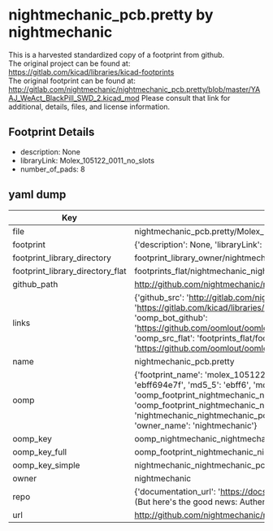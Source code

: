 # nightmechanic_pcb.pretty by nightmechanic  
This is a harvested standardized copy of a footprint from github.  
The original project can be found at:  
https://gitlab.com/kicad/libraries/kicad-footprints  
The original footprint can be found at:
http://gitlab.com/nightmechanic/nightmechanic_pcb.pretty/blob/master/YAAJ_WeAct_BlackPill_SWD_2.kicad_mod
Please consult that link for additional, details, files, and license information.  
## Footprint Details
* description: None  
* libraryLink: Molex_105122_0011_no_slots  
* number_of_pads: 8  
## yaml dump  
| Key | Value |  
| --- | --- |  
| file | nightmechanic_pcb.pretty/Molex_105122_0011_no_slots.kicad_mod |  
| footprint | {'description': None, 'libraryLink': 'Molex_105122_0011_no_slots', 'number_of_pads': 8} |  
| footprint_library_directory | footprint_library_owner/nightmechanic_nightmechanic_pcb.pretty |  
| footprint_library_directory_flat | footprints_flat/nightmechanic_nightmechanic_pcb_molex_105122_0011_no_slots/working |  
| github_path | http://github.com/nightmechanic/nightmechanic_pcb.pretty/blob/master/Molex_105122_0011_no_slots.kicad_mod |  
| links | {'github_src': 'http://gitlab.com/nightmechanic/nightmechanic_pcb.pretty/blob/master/YAAJ_WeAct_BlackPill_SWD_2.kicad_mod', 'github_src_repo': 'https://gitlab.com/kicad/libraries/kicad-footprints', 'oomp_bot': 'footprints/nightmechanic_nightmechanic_pcb_molex_105122_0011_no_slots/working', 'oomp_bot_github': 'https://github.com/oomlout/oomlout_oomp_footprint_bot/tree/main/footprints/nightmechanic_nightmechanic_pcb_molex_105122_0011_no_slots/working', 'oomp_src_flat': 'footprints_flat/footprints_flat/nightmechanic_nightmechanic_pcb_molex_105122_0011_no_slots/working', 'oomp_src_flat_github': 'https://github.com/oomlout/oomlout_oomp_footprint_src/tree/main/footprints_flat/nightmechanic_nightmechanic_pcb_molex_105122_0011_no_slots/working'} |  
| name | nightmechanic_pcb.pretty |  
| oomp | {'footprint_name': 'molex_105122_0011_no_slots', 'library_name': 'nightmechanic_pcb', 'md5': 'ebff694e7fabcd930202472b2e64156d', 'md5_10': 'ebff694e7f', 'md5_5': 'ebff6', 'md5_6': 'ebff69', 'oomp_key': 'oomp_nightmechanic_nightmechanic_pcb_molex_105122_0011_no_slots', 'oomp_key_extra': 'oomp_footprint_nightmechanic_nightmechanic_pcb_molex_105122_0011_no_slots', 'oomp_key_full': 'oomp_footprint_nightmechanic_nightmechanic_pcb_molex_105122_0011_no_slots_ebff69', 'oomp_key_simple': 'nightmechanic_nightmechanic_pcb_molex_105122_0011_no_slots', 'original_filename': 'nightmechanic_pcb.pretty/Molex_105122_0011_no_slots.kicad_mod', 'owner_name': 'nightmechanic'} |  
| oomp_key | oomp_nightmechanic_nightmechanic_pcb_molex_105122_0011_no_slots |  
| oomp_key_full | oomp_footprint_nightmechanic_nightmechanic_pcb_molex_105122_0011_no_slots |  
| oomp_key_simple | nightmechanic_nightmechanic_pcb_molex_105122_0011_no_slots |  
| owner | nightmechanic |  
| repo | {'documentation_url': 'https://docs.github.com/rest/overview/resources-in-the-rest-api#rate-limiting', 'message': "API rate limit exceeded for 84.66.173.59. (But here's the good news: Authenticated requests get a higher rate limit. Check out the documentation for more details.)"} |  
| url | http://github.com/nightmechanic/nightmechanic_pcb.pretty |  

